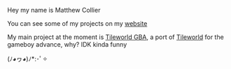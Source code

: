 Hey my name is Matthew Collier 

You can see some of my projects on my [website](https://matthewcollier.co.uk)

My main project at the moment is [Tileworld GBA](https://github.com/Squaresweets/TileWorldGBA), a port of [Tileworld](https://tileworld.org) for the gameboy advance, why? IDK kinda funny

(ﾉ◕ヮ◕)ﾉ*:･ﾟ✧
